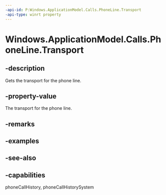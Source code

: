 ```yaml
---
-api-id: P:Windows.ApplicationModel.Calls.PhoneLine.Transport
-api-type: winrt property
---
```


<!-- Property syntax
public Windows.ApplicationModel.Calls.PhoneLineTransport Transport { get; }
-->

# Windows.ApplicationModel.Calls.PhoneLine.Transport

## -description
Gets the transport for the phone line.

## -property-value
The transport for the phone line.

## -remarks

## -examples

## -see-also

## -capabilities
phoneCallHistory, phoneCallHistorySystem

